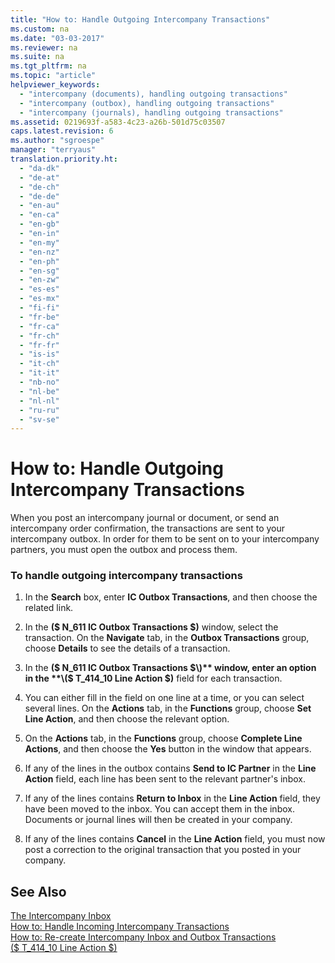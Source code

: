 ```yaml
---
title: "How to: Handle Outgoing Intercompany Transactions"
ms.custom: na
ms.date: "03-03-2017"
ms.reviewer: na
ms.suite: na
ms.tgt_pltfrm: na
ms.topic: "article"
helpviewer_keywords: 
  - "intercompany (documents), handling outgoing transactions"
  - "intercompany (outbox), handling outgoing transactions"
  - "intercompany (journals), handling outgoing transactions"
ms.assetid: 0219693f-a583-4c23-a26b-501d75c03507
caps.latest.revision: 6
ms.author: "sgroespe"
manager: "terryaus"
translation.priority.ht: 
  - "da-dk"
  - "de-at"
  - "de-ch"
  - "de-de"
  - "en-au"
  - "en-ca"
  - "en-gb"
  - "en-in"
  - "en-my"
  - "en-nz"
  - "en-ph"
  - "en-sg"
  - "en-zw"
  - "es-es"
  - "es-mx"
  - "fi-fi"
  - "fr-be"
  - "fr-ca"
  - "fr-ch"
  - "fr-fr"
  - "is-is"
  - "it-ch"
  - "it-it"
  - "nb-no"
  - "nl-be"
  - "nl-nl"
  - "ru-ru"
  - "sv-se"
---
```

# How to: Handle Outgoing Intercompany Transactions
When you post an intercompany journal or document, or send an intercompany order confirmation, the transactions are sent to your intercompany outbox. In order for them to be sent on to your intercompany partners, you must open the outbox and process them.  
  
### To handle outgoing intercompany transactions  
  
1.  In the **Search** box, enter **IC Outbox Transactions**, and then choose the related link.  
  
2.  In the **\($ N\_611 IC Outbox Transactions $\)** window, select the transaction. On the **Navigate** tab, in the **Outbox Transactions** group, choose **Details** to see the details of a transaction.  
  
3.  In the **\($ N\_611 IC Outbox Transactions $\)** window, enter an option in the **\($ T\_414\_10 Line Action $\)** field for each transaction.  
  
4.  You can either fill in the field on one line at a time, or you can select several lines. On the **Actions** tab, in the **Functions** group, choose **Set Line Action**, and then choose the relevant option.  
  
5.  On the **Actions** tab, in the **Functions** group, choose **Complete Line Actions**, and then choose the **Yes** button in the window that appears.  
  
6.  If any of the lines in the outbox contains **Send to IC Partner** in the **Line Action** field, each line has been sent to the relevant partner's inbox.  
  
7.  If any of the lines contains **Return to Inbox** in the **Line Action** field, they have been moved to the inbox. You can accept them in the inbox. Documents or journal lines will then be created in your company.  
  
8.  If any of the lines contains **Cancel** in the **Line Action** field, you must now post a correction to the original transaction that you posted in your company.  
  
## See Also  
 [The Intercompany Inbox](../Finance/the-intercompany-inbox.md)   
 [How to: Handle Incoming Intercompany Transactions](../Finance/how-to-handle-incoming-intercompany-transactions.md)   
 [How to: Re\-create Intercompany Inbox and Outbox Transactions](../Finance/how-to-re-create-intercompany-inbox-and-outbox-transactions.md)   
 [\($ T\_414\_10 Line Action $\)](assetId:///248b95e0-52a6-4154-bc5b-ef694e713dfd)